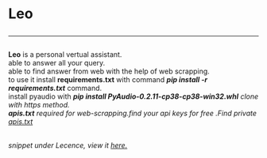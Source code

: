 # Leo<hr>

<b>Leo</b> is a personal vertual assistant.<br>
able to answer all your query.<br>
able to find answer from web with the help of web scrapping.<br>
to use it install <b>requirements.txt</b> with command <b><i>pip install -r requirements.txt</i></b> command.<br>
install pyaudio with <b><i>pip install PyAudio-0.2.11-cp38-cp38-win32.whl<i></b>
clone with https method.<br>
<b>apis.txt</b> required for web-scrapping.find your api keys for free .Find private <a href="https://github.com/tirtharajsinha/private-files/blob/main/apis.txt">apis.txt</a>
  <br><br>

snippet under Lecence, view it <a href="https://github.com/tirtharajsinha/vertual-assistant/blob/main/LICENSE">here.</a>
